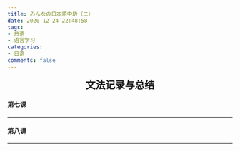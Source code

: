 ```yaml
---
title: みんなの日本語中級（二）
date: 2020-12-24 22:48:58
tags: 
- 日语
- 语言学习
categories: 
- 日语
comments: false
---
```


<center><strong><span style="font-size: 22px;">文法记录与总结</span></strong></center>

#### 第七课

<!-- more -->



----

#### 第八课



----

